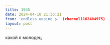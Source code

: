 ```yaml
---
title: 1945
date: 2024-04-10 21:36:21
from: 'endless шизing ⍼' (channel1162404975)
layout: post
---
```


какой я молодец
